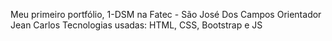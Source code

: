 Meu primeiro portfólio, 1-DSM na Fatec - São José Dos Campos
Orientador Jean Carlos
Tecnologias usadas: HTML, CSS, Bootstrap e JS